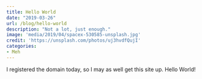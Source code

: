 ```yaml
---
title: Hello World
date: "2019-03-26"
url: /blog/hello-world
description: "Not a lot, just enough."
image: 'media/2019/04/spacex-530585-unsplash.jpg'
credit: 'https://unsplash.com/photos/uj3hvdfQujI'
categories:
- Meh
---
```


I registered the domain today, so I may as well get this site up. Hello World!
